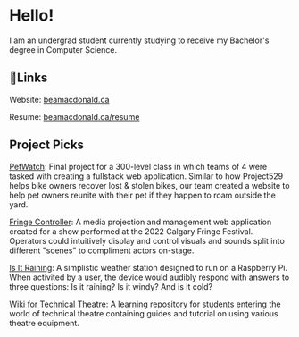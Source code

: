 # Hello!

I am an undergrad student currently studying to receive my Bachelor's degree in Computer Science.

## 🔗Links

Website: [beamacdonald.ca](https://beamacdonald.ca)

Resume: [beamacdonald.ca/resume](https://beamacdonald.ca/resume)

## Project Picks

[PetWatch](https://github.com/SFU-CMPT372-Team5/PetWatch): Final project for a 300-level class in which teams of 4 were tasked with creating a fullstack web application. Similar to how Project529 helps bike owners recover lost & stolen bikes, our team created a website to help pet owners reunite with their pet if they happen to roam outside the yard.

[Fringe Controller](https://github.com/Q-Bea/Gameshow33Fringe2022): A media projection and management web application created for a show performed at the 2022 Calgary Fringe Festival. Operators could intuitively display and control visuals and sounds split into different "scenes" to compliment actors on-stage.

[Is It Raining](https://github.com/Q-Bea/is-it-raining): A simplistic weather station designed to run on a Raspberry Pi. When activited by a user, the device would audibly respond with answers to three questions: Is it raining? Is it windy? And is it cold?

[Wiki for Technical Theatre](https://github.com/epstechtheatre/epstechtheatre.github.io): A learning repository for students entering the world of technical theatre containing guides and tutorial on using various theatre equipment.

